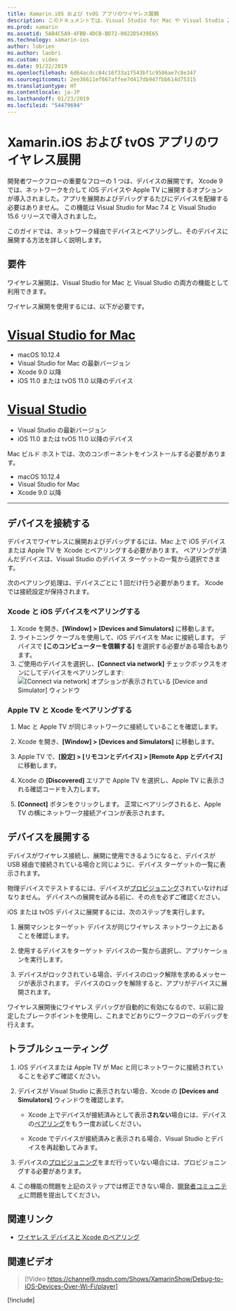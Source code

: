```yaml
---
title: Xamarin.iOS および tvOS アプリのワイヤレス展開
description: このドキュメントでは、Visual Studio for Mac や Visual Studio 2017 から iOS デバイスに Xamarin.iOS アプリをワイヤレス展開する方法について説明します。
ms.prod: xamarin
ms.assetid: 5AB4C5A9-4FBB-4DCB-BD72-0022D5439E65
ms.technology: xamarin-ios
author: lobrien
ms.author: laobri
ms.custom: video
ms.date: 01/22/2019
ms.openlocfilehash: 6d64acdcc84c16f33a1f543bf1c9506ae7c8e347
ms.sourcegitcommit: 2ee36611ef667affee7d417db947fbb614d75315
ms.translationtype: HT
ms.contentlocale: ja-JP
ms.lasthandoff: 01/23/2019
ms.locfileid: "54479694"
---
```

# <a name="wireless-deployment-for-xamarinios-and-tvos-apps"></a>Xamarin.iOS および tvOS アプリのワイヤレス展開

開発者ワークフローの重要なフローの 1 つは、デバイスの展開です。 Xcode 9 では、ネットワークを介して iOS デバイスや Apple TV に展開するオプションが導入されました。アプリを展開およびデバッグするたびにデバイスを配線する必要はありません。 この機能は Visual Studio for Mac 7.4 と Visual Studio 15.6 リリースで導入されました。

このガイドでは、ネットワーク経由でデバイスとペアリングし、そのデバイスに展開する方法を詳しく説明します。

## <a name="requirements"></a>要件

ワイヤレス展開は、Visual Studio for Mac と Visual Studio の両方の機能として利用できます。

ワイヤレス展開を使用するには、以下が必要です。

# <a name="visual-studio-for-mactabmacos"></a>[Visual Studio for Mac](#tab/macos)

- macOS 10.12.4
- Visual Studio for Mac の最新バージョン
- Xcode 9.0 以降
- iOS 11.0 または tvOS 11.0 以降のデバイス

# <a name="visual-studiotabwindows"></a>[Visual Studio](#tab/windows)

- Visual Studio の最新バージョン
- iOS 11.0 または tvOS 11.0 以降のデバイス

Mac ビルド ホストでは、次のコンポーネントをインストールする必要があります。

- macOS 10.12.4
- Visual Studio for Mac
- Xcode 9.0 以降

-----

## <a name="connecting-a-device"></a>デバイスを接続する

デバイスでワイヤレスに展開およびデバッグするには、Mac 上で iOS デバイスまたは Apple TV を Xcode とペアリングする必要があります。 ペアリングが済んだデバイスは、Visual Studio のデバイス ターゲットの一覧から選択できます。 

次のペアリング処理は、デバイスごとに 1 回だけ行う必要があります。 Xcode では接続設定が保持されます。

<a name="pair" />

### <a name="pairing-an-ios-device-with-xcode"></a>Xcode と iOS デバイスをペアリングする

1. Xcode を開き、**[Window] > [Devices and Simulators]** に移動します。
2. ライトニング ケーブルを使用して、iOS デバイスを Mac に接続します。 デバイスで **[このコンピューターを信頼する]** を選択する必要がある場合もあります。
3. ご使用のデバイスを選択し、**[Connect via network]** チェックボックスをオンにしてデバイスをペアリングします:![[Connect via network] オプションが表示されている [Device and Simulator] ウィンドウ](wireless-deployment-images/image2.png)

### <a name="pairing-an-apple-tv-with-xcode"></a>Apple TV と Xcode をペアリングする

1. Mac と Apple TV が同じネットワークに接続していることを確認します。

2. Xcode を開き、**[Window] > [Devices and Simulators]** に移動します。

3. Apple TV で、**[設定] > [リモコンとデバイス] > [Remote App とデバイス]** に移動します。

4. Xcode の **[Discovered]** エリアで Apple TV を選択し、Apple TV に表示される確認コードを入力します。

5. **[Connect]** ボタンをクリックします。 正常にペアリングされると、Apple TV の横にネットワーク接続アイコンが表示されます。

## <a name="deploy-to-a-device"></a>デバイスを展開する

デバイスがワイヤレス接続し、展開に使用できるようになると、デバイスが USB 経由で接続されている場合と同じように、デバイス ターゲットの一覧に表示されます。

物理デバイスでテストするには、デバイスが[プロビジョニング](~/ios/get-started/installation/device-provisioning/index.md)されていなければなりません。 デバイスへの展開を試みる前に、その点を必ずご確認ください。 

iOS または tvOS デバイスに展開するには、次のステップを実行します。

1. 展開マシンとターゲット デバイスが同じワイヤレス ネットワーク上にあることを確認します。 

2. 使用するデバイスをターゲット デバイスの一覧から選択し、アプリケーションを実行します。

2. デバイスがロックされている場合、デバイスのロック解除を求めるメッセージが表示されます。 デバイスのロックを解除すると、アプリがデバイスに展開されます。

ワイヤレス展開後にワイヤレス デバッグが自動的に有効になるので、以前に設定したブレークポイントを使用し、これまでどおりにワークフローのデバッグを行えます。

## <a name="troubleshooting"></a>トラブルシューティング

1. iOS デバイスまたは Apple TV が Mac と同じネットワークに接続されていることを必ずご確認ください。

2. デバイスが Visual Studio に表示されない場合、Xcode の **[Devices and Simulators]** ウィンドウを確認します。 

    * Xcode 上でデバイスが接続済みとして表示**されない**場合には、デバイスの[ペアリング](#pair)をもう一度お試しください。

    * Xcode でデバイスが接続済みと表示される場合、Visual Studio とデバイスを再起動してみます。

3. デバイスの[プロビジョニング](~/ios/get-started/installation/device-provisioning/index.md)をまだ行っていない場合には、プロビジョニングする必要があります。

4. この機能の問題を上記のステップでは修正できない場合、[開発者コミュニティ](https://developercommunity.visualstudio.com/spaces/41/index.html)に問題を提出してください。

## <a name="related-links"></a>関連リンク

- [ワイヤレス デバイスと Xcode のペアリング](https://help.apple.com/xcode/mac/9.0/index.html?localePath=en.lproj#/devbc48d1bad)

## <a name="related-video"></a>関連ビデオ

> [!Video https://channel9.msdn.com/Shows/XamarinShow/Debug-to-iOS-Devices-Over-Wi-Fi/player]

[!include[](~/essentials/includes/xamarin-show-essentials.md)]
